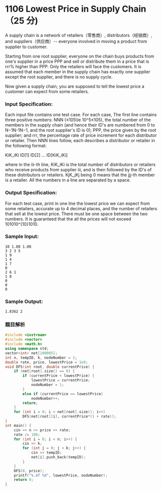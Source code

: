 # 1106 Lowest Price in Supply Chain （25 分)

A supply chain is a network of retailers（零售商）, distributors（经销商）, and suppliers（供应商）-- everyone involved in moving a product from supplier to customer.

Starting from one root supplier, everyone on the chain buys products from one's supplier in a price PPP and sell or distribute them in a price that is rrr% higher than PPP. Only the retailers will face the customers. It is assumed that each member in the supply chain has exactly one supplier except the root supplier, and there is no supply cycle.

Now given a supply chain, you are supposed to tell the lowest price a customer can expect from some retailers.

### Input Specification:

Each input file contains one test case. For each case, The first line contains three positive numbers: NNN (≤105\\le 10^5≤10​5​​), the total number of the members in the supply chain (and hence their ID's are numbered from 0 to N−1N-1N−1, and the root supplier's ID is 0); PPP, the price given by the root supplier; and rrr, the percentage rate of price increment for each distributor or retailer. Then NNN lines follow, each describes a distributor or retailer in the following format:

KiK_iK​i​​ ID\[1\] ID\[2\] ... ID\[KiK_iK​i​​\]

where in the iii-th line, KiK_iK​i​​ is the total number of distributors or retailers who receive products from supplier iii, and is then followed by the ID's of these distributors or retailers. KjK_jK​j​​ being 0 means that the jjj-th member is a retailer. All the numbers in a line are separated by a space.

### Output Specification:

For each test case, print in one line the lowest price we can expect from some retailers, accurate up to 4 decimal places, and the number of retailers that sell at the lowest price. There must be one space between the two numbers. It is guaranteed that the all the prices will not exceed 101010^{10}10​10​​.

### Sample Input:

    10 1.80 1.00
    3 2 3 5
    1 9
    1 4
    1 7
    0
    2 6 1
    1 8
    0
    0
    0
    

### Sample Output:

    1.8362 2

### 题目解析

```C++
#include <iostream>
#include <vector>
#include <math.h>
using namespace std;
vector<int> net[100005];
int n, tempID, k, nodeNumber = 1;
double rate, price, lowestPrice = 1e9;
void DFS(int root, double currentPrice) {
	if (net[root].size() == 0) {
		if (currentPrice < lowestPrice) {
			lowestPrice = currentPrice;
			nodeNumber = 1;
		}
		else if (currentPrice == lowestPrice)
			nodeNumber++;
		return;
	}
	for (int i = 0; i < net[root].size(); i++)
		DFS(net[root][i], currentPrice*(1 + rate));
}
int main() {
	cin >> n >> price >> rate;
	rate /= 100;
	for (int i = 0; i < n; i++) {
		cin >> k;
		for (int j = 0; j < k; j++) {
			cin >> tempID;
			net[i].push_back(tempID);
		}
	}
	DFS(0, price);
	printf("%.4f %d", lowestPrice, nodeNumber);
	return 0;
}
```